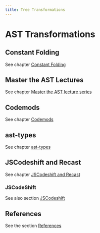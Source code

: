 ```yaml
---
title: Tree Transformations
---
```


# AST Transformations 

## Constant Folding

See chapter [Constant Folding](/topics/tree-transformations/constant-folding)

## Master the AST Lectures

See chapter [Master the AST lecture series](/topics/tree-transformations/master-the-ast-lectures.md)

## Codemods

See chapter [Codemods](/topics/tree-transformations/codemod.md)

## ast-types 

See chapter [ast-types](/topics/tree-transformations/ast-types.md)

## JSCodeshift and Recast

See chapter [JSCodeshift and Recast](/topics/tree-transformations/jscodeshift-recast.md)

### JSCodeShift

See also section [JSCodeshift](/topics/tree-transformations/jscodeshift.md)

## References

See the section [References](/topics/tree-transformations/tree-transformations-references.md)

[npm]: https://www.npmjs.com/
[Mozilla Parser API]: https://developer.mozilla.org/en-US/docs/Mozilla/Projects/SpiderMonkey/Parser_API
[recast]: https://github.com/benjamn/recast
[ast-types]: https://github.com/benjamn/ast-types
[ast-explorer]: http://astexplorer.net/
[collections]: https://github.com/facebook/jscodeshift/wiki/jscodeshift-Documentation#collections
[nodepaths]: https://github.com/facebook/jscodeshift/wiki/jscodeshift-Documentation#nodepaths
[node]: https://github.com/facebook/jscodeshift/wiki/jscodeshift-Documentation#node-1
[variableDeclarator]: https://github.com/facebook/jscodeshift/wiki/jscodeshift-Documentation#variabledeclarator


